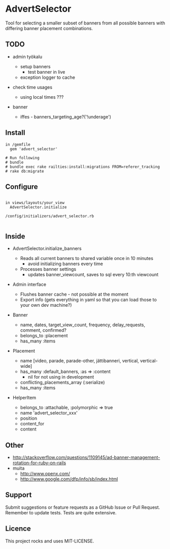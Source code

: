 # AdvertSelector

Tool for selecting a smaller subset of banners from all possible banners with differing banner placement
combinations.


## TODO

- admin työkalu
  - setup banners
    - test banner in live
  - exception logger to cache

- check time usages
  - using local times ???

- banner
  - iffes - banners_targeting_age?('!underage')


## Install

```
in /gemfile
  gem 'advert_selector'

# Run following
# bundle
# bundle exec rake railties:install:migrations FROM=referer_tracking
# rake db:migrate

```

## Configure

```

in views/layouts/your_view
  AdvertSelector.initialize

/config/initializers/advert_selector.rb


```


## Inside

- AdvertSelector.initialize_banners
  - Reads all current banners to shared variable once in 10 minutes
    - avoid initializing banners every time
  - Processes banner settings
    - updates banner_viewcount, saves to sql every 10:th viewcount

- Admin interface
  - Flushes banner cache - not possible at the moment
  - Export info (gets everything in yaml so that you can load those to your own dev machine?)

- Banner
  - name, dates, target_view_count, frequency, delay_requests, comment, confirmed?
  - belongs_to :placement
  - has_many :items

- Placement
  - name [video, parade, parade-other, jättibanneri, vertical, vertical-wide]
  - has_many :default_banners, :as => :content
    - nil for not using in development
  - conflicting_placements_array (:serialize)
  - has_many :items

- HelperItem
  - belongs_to :attachable, :polymorphic => true
  - name 'advert_selector_xxx'
  - position
  - content_for
  - content



## Other

- http://stackoverflow.com/questions/1109145/ad-banner-management-rotation-for-ruby-on-rails
- muita
  - http://www.openx.com/
  - http://www.google.com/dfp/info/sb/index.html

## Support

Submit suggestions or feature requests as a GitHub Issue or Pull Request. Remember to update tests. Tests are quite extensive.

## Licence

This project rocks and uses MIT-LICENSE.
